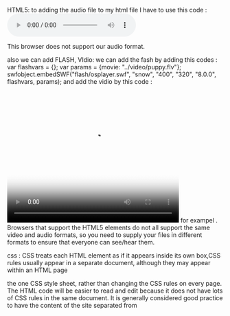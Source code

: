 HTML5: 
to adding the audio file to my html file I have to use this code :
<audio controls autoplay>
 <source src="audio/test-audio.ogg" />
 <source src="audio/test-audio.mp3" />
 <p>This browser does not support our audio
 format.</p>
 </audio>
 also we can add FLASH, VIdio:
 we can add the fash by adding this codes :
 var flashvars = {};
 var params = {movie: "../video/puppy.flv"};
 swfobject.embedSWF("flash/osplayer.swf", "snow",
 "400", "320", "8.0.0", flashvars, params);</script>
and add the vidio by this code :
<video poster="images/puppy.jpg" width="400"
 height="320" controls="controls">
 <source src="video/puppy.mp4" type='video/mp4;
 codecs="avc1.42E01E, mp4a.40.2"' />
 <source src="video/puppy.webm" type='video/webm;
 codecs="vp8, vorbis"' />
 <div id="snow">
 <p>You cannot see this video of a puppy playing
 in the snow because this browser does not
 support our video formats.</p>
 </div>
 </video> for exampel .
 Browsers that support the HTML5 elements do not
all support the same video and audio formats, so you
need to supply your files in different formats to ensure
that everyone can see/hear them.

css :
 CSS treats each HTML element as if it appears inside
its own box,CSS rules usually appear in a separate document,
although they may appear within an HTML page






the one CSS style sheet, rather
than changing the CSS rules on
every page. The HTML code
will be easier to read and edit
because it does not have lots of
CSS rules in the same document.
It is generally considered good
practice to have the content of
the site separated from

 
